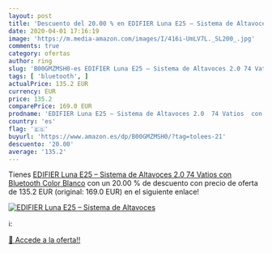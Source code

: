 ```yaml
---
layout: post
title: 'Descuento del 20.00 % en EDIFIER Luna E25 – Sistema de Altavoces '
date: 2020-04-01 17:16:19
image: 'https://m.media-amazon.com/images/I/416i-UmLV7L._SL200_.jpg'
comments: true
category: ofertas
author: ring
slug: 'B00GMZMSH0-es EDIFIER Luna E25 – Sistema de Altavoces 2.0 74 Vatios con...'
tags: [ 'bluetooth', ]
actualPrice: 135.2 EUR
currency: EUR
price: 135.2
comparePrice: 169.0 EUR
prodname: 'EDIFIER Luna E25 – Sistema de Altavoces 2.0  74 Vatios  con Bluetooth  Color Blanco'
country: 'es'
flag: '🇪🇸'
buyurl: 'https://www.amazon.es/dp/B00GMZMSH0/?tag=tolees-21'
descuento: '20.00'
average: '135.2'
---
```


Tienes [EDIFIER Luna E25 – Sistema de Altavoces 2.0  74 Vatios  con Bluetooth  Color Blanco](https://www.amazon.es/dp/B00GMZMSH0/?tag=tolees-21) con un 20.00 % de descuento con precio de oferta de 135.2 EUR (original: 169.0 EUR) en el siguiente enlace!

[![EDIFIER Luna E25 – Sistema de Altavoces ](https://m.media-amazon.com/images/I/416i-UmLV7L._SL200_.jpg)](https://www.amazon.es/dp/B00GMZMSH0/?tag=tolees-21)

ℹ️:


[🛒 Accede a la oferta!!](https://www.amazon.es/dp/B00GMZMSH0/?tag=tolees-21)
